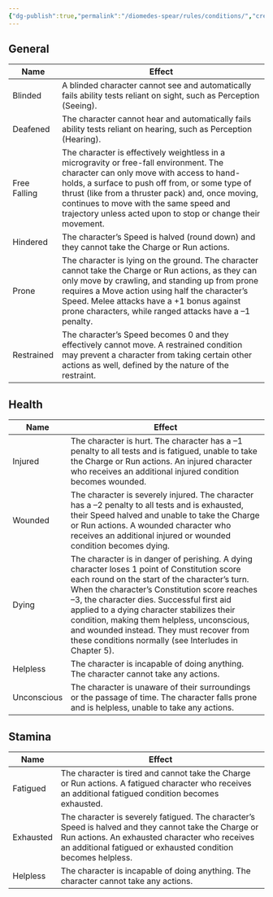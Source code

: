 ```yaml
---
{"dg-publish":true,"permalink":"/diomedes-spear/rules/conditions/","created":"2024-12-27T14:49:03.402+10:00","updated":"2025-07-01T16:11:01.563+10:00"}
---
```


## General

| Name         | Effect                                                                                                                                                                                                                                                                                                                                               |
| ------------ | ---------------------------------------------------------------------------------------------------------------------------------------------------------------------------------------------------------------------------------------------------------------------------------------------------------------------------------------------------- |
| Blinded      | A blinded character cannot see and automatically fails ability tests reliant on sight, such as Perception (Seeing).                                                                                                                                                                                                                                  |
| Deafened     | The character cannot hear and automatically fails ability tests reliant on hearing, such as Perception (Hearing).                                                                                                                                                                                                                                    |
| Free Falling | The character is effectively weightless in a microgravity or free-fall environment. The character can only move with access to hand-holds, a surface to push off from, or some type of thrust (like from a thruster pack) and, once moving, continues to move with the same speed and trajectory unless acted upon to stop or change their movement. |
| Hindered     | The character’s Speed is halved (round down) and they cannot take the Charge or Run actions.                                                                                                                                                                                                                                                         |
| Prone        | The character is lying on the ground. The character cannot take the Charge or Run actions, as they can only move by crawling, and standing up from prone requires a Move action using half the character’s Speed. Melee attacks have a +1 bonus against prone characters, while ranged attacks have a –1 penalty.                                    |
| Restrained   | The character’s Speed becomes 0 and they effectively cannot move. A restrained condition may prevent a character from taking certain other actions as well, defined by the nature of the restraint.                                                                                                                                                  |

## Health

| Name        | Effect                                                                                                                                                                                                                                                                                                                                                                                                                                        |
| ----------- | --------------------------------------------------------------------------------------------------------------------------------------------------------------------------------------------------------------------------------------------------------------------------------------------------------------------------------------------------------------------------------------------------------------------------------------------- |
| Injured     | The character is hurt. The character has a –1 penalty to all tests and is fatigued, unable to take the Charge or Run actions. An injured character who receives an additional injured condition becomes wounded.                                                                                                                                                                                                                              |
| Wounded     | The character is severely injured. The character has a –2 penalty to all tests and is exhausted, their Speed halved and unable to take the Charge or Run actions. A wounded character who receives an additional injured or wounded condition becomes dying.                                                                                                                                                                                  |
| Dying       | The character is in danger of perishing. A dying character loses 1 point of Constitution score each round on the start of the character’s turn. When the character’s Constitution score reaches –3, the character dies. Successful first aid applied to a dying character stabilizes their condition, making them helpless, unconscious, and wounded instead. They must recover from these conditions normally (see Interludes in Chapter 5). |
| Helpless    | The character is incapable of doing anything. The character cannot take any actions.                                                                                                                                                                                                                                                                                                                                                          |
| Unconscious | The character is unaware of their surroundings or the passage of time. The character falls prone and is helpless, unable to take any actions.                                                                                                                                                                                                                                                                                                 |

## Stamina

| Name      | Effect                                                                                                                                                                                                                  |
| --------- | ----------------------------------------------------------------------------------------------------------------------------------------------------------------------------------------------------------------------- |
| Fatigued  | The character is tired and cannot take the Charge or Run actions. A fatigued character who receives an additional fatigued condition becomes exhausted.                                                                 |
| Exhausted | The character is severely fatigued. The character’s Speed is halved and they cannot take the Charge or Run actions. An exhausted character who receives an additional fatigued or exhausted condition becomes helpless. |
| Helpless  | The character is incapable of doing anything. The character cannot take any actions.                                                                                                                                    |

